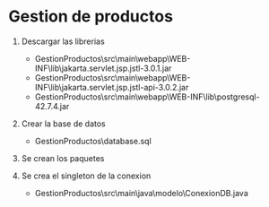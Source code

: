 # Gestion de productos

1. Descargar las librerias
    - GestionProductos\src\main\webapp\WEB-INF\lib\jakarta.servlet.jsp.jstl-3.0.1.jar
    - GestionProductos\src\main\webapp\WEB-INF\lib\jakarta.servlet.jsp.jstl-api-3.0.2.jar
    - GestionProductos\src\main\webapp\WEB-INF\lib\postgresql-42.7.4.jar

2. Crear la base de datos
    - GestionProductos\database.sql

3. Se crean los paquetes

4. Se crea el singleton de la conexion
    - GestionProductos\src\main\java\modelo\ConexionDB.java